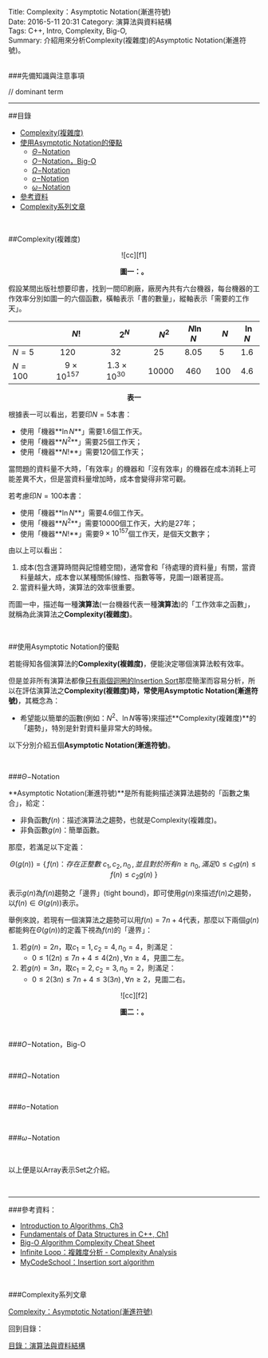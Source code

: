 Title: Complexity：Asymptotic Notation(漸進符號)  
Date: 2016-5-11 20:31 
Category: 演算法與資料結構  
Tags: C++, Intro, Complexity, Big-O,  
Summary: 介紹用來分析Complexity(複雜度)的Asymptotic Notation(漸進符號)。


</br>
###先備知識與注意事項

// dominant term





***

##目錄

* [Complexity(複雜度)](#com)
* [使用Asymptotic Notation的優點](#an)
    * [$\Theta-$Notation](#tight)
    * [$O-$Notation，Big-O](#bo)
    * [$\Omega-$Notation](#bw)
    * [$o-$Notation](#so)
    * [$\omega-$Notation](#sw)
* [參考資料](#ref)
* [Complexity系列文章](#series)



</br>

<a name="com"></a>

##Complexity(複雜度)

<center>
![cc][f1]

**圖一：。**
</center>


假設某間出版社想要印書，找到一間印刷廠，廠房內共有六台機器，每台機器的工作效率分別如圖一的六個函數，橫軸表示「書的數量」，縱軸表示「需要的工作天」。

<center>

|       |&nbsp;&nbsp;&nbsp;&nbsp;&nbsp;&nbsp;&nbsp;&nbsp;**$N!$** |&nbsp;&nbsp;&nbsp;&nbsp;&nbsp;&nbsp;&nbsp;&nbsp;**$2^N$**|&nbsp;&nbsp;&nbsp;&nbsp;&nbsp;**$N^2$**|&nbsp;&nbsp;**$N\ln{N}$**|&nbsp;&nbsp;&nbsp;**$N$**  |&nbsp;&nbsp;**$\ln{N}$**|
|:---   |:---:|:---:|:---:|:---:|:---:|:---:|
|$N=5$  |$120$  |$32$ |$25$|$8.05$ |$5$  |$1.6$|
|$N=100$|&nbsp;&nbsp;&nbsp;&nbsp;$9\times10^{157}$|&nbsp;&nbsp;$1.3\times10^{30}$|&nbsp;&nbsp;$10000$|$460$ |&nbsp;$100$|$4.6$|

**表一**
</center>

根據表一可以看出，若要印$N=5$本書：

* 使用「機器**$\ln{N}$**」需要$1.6$個工作天。
* 使用「機器**$N^2$**」需要$25$個工作天；
* 使用「機器**$N!$**」需要$120$個工作天；

當問題的資料量不大時，「有效率」的機器和「沒有效率」的機器在成本消耗上可能差異不大，但是當資料量增加時，成本會變得非常可觀。

若考慮印$N=100$本書：

* 使用「機器**$\ln{N}$**」需要$4.6$個工作天。
* 使用「機器**$N^2$**」需要$10000$個工作天，大約是$27$年；
* 使用「機器**$N!$**」需要$9\times10^{157}$個工作天，是個天文數字；

由以上可以看出：

1. 成本(包含運算時間與記憶體空間)，通常會和「待處理的資料量」有關，當資料量越大，成本會以某種關係(線性、指數等等，見圖一)跟著提高。
2. 當資料量大時，演算法的效率很重要。

而圖一中，描述每一種**演算法**(一台機器代表一種**演算法**)的「工作效率之函數」，就稱為此演算法之**Complexity(複雜度)**。




</br>

<a name="an"></a>

##使用Asymptotic Notation的優點

若能得知各個演算法的**Complexity(複雜度)**，便能決定哪個演算法較有效率。 
 
但是並非所有演算法都像[只有兩個迴圈的Insertion Sort](https://www.youtube.com/watch?v=i-SKeOcBwko)那麼簡潔而容易分析，所以在評估演算法之**Complexity(複雜度)**時，常使用**Asymptotic Notation(漸進符號)**，其概念為：

* 希望能以簡單的函數(例如：$N^{2}、\ln{N}$等等)來描述**Complexity(複雜度)**的「趨勢」，特別是針對資料量非常大的時候。

以下分別介紹五個**Asymptotic Notation(漸進符號)**。


</br>  

<a name="tight"></a>

###$\Theta-$Notation


**Asymptotic Notation(漸進符號)**是所有能夠描述演算法趨勢的「函數之集合」，給定：

* 非負函數$f(n)$：描述演算法之趨勢，也就是Complexity(複雜度)。
* 非負函數$g(n)$：簡單函數。

那麼，若滿足以下定義：

$$
\Theta(g(n))=\{\,f(n)：存在正整數\:c_1,c_2,n_0 \,,並且對於所有n\geq n_0,\,滿足 0\leq c_{1}g(n)\leq f(n) \leq c_{2}g(n)\:\}
$$

表示$g(n)$為$f(n)$趨勢之「邊界」(tight bound)，即可使用$g(n)$來描述$f(n)$之趨勢，以$f(n)\in \Theta(g(n))$表示。

舉例來說，若現有一個演算法之趨勢可以用$f(n)=7n+4$代表，那麼以下兩個$g(n)$都能夠在$\Theta(g(n))$的定義下視為$f(n)$的「邊界」：

1. 若$g(n)=2n$，取$c_{1}=1,c_{2}=4,n_{0}=4$，則滿足：
    * $0\leq 1(2n)\leq 7n+4 \leq 4(2n) \,, \forall n\geq 4$，見圖二左。   
2. 若$g(n)=3n$，取$c_{1}=2,c_{2}=3,n_{0}=2$，則滿足：
    * $0\leq 2(3n)\leq 7n+4 \leq 3(3n) \,, \forall n\geq 2$，見圖二右。 


<center>
![cc][f2]

**圖二：。**
</center>



</br>    

<a name="bo"></a>

###$O-$Notation，Big-O



</br>  

<a name="bw"></a>

###$\Omega-$Notation



</br>

<a name="so"></a>

###$o-$Notation


</br>

<a name="sw"></a>

###$\omega-$Notation




[f1]: https://github.com/alrightchiu/SecondRound/blob/master/content/Algorithms%20and%20Data%20Structures/Concept%20series/Complexity/Asymptotic%20Notation/f1.png?raw=true
[f2]: f2.png



</br>  


 
以上便是以Array表示Set之介紹。


</br>

***

<a name="ref"></a>

###參考資料：

* [Introduction to Algorithms, Ch3](http://www.amazon.com/Introduction-Algorithms-Edition-Thomas-Cormen/dp/0262033844) 
* [Fundamentals of Data Structures in C++, Ch1](http://www.amazon.com/Fundamentals-Data-Structures-Ellis-Horowitz/dp/0929306376)
* [Big-O Algorithm Complexity Cheat Sheet](http://bigocheatsheet.com/)
* [Infinite Loop：複雜度分析 - Complexity Analysis](http://program-lover.blogspot.tw/2008/10/complexity-analysis.html)
* [MyCodeSchool：Insertion sort algorithm](https://www.youtube.com/watch?v=i-SKeOcBwko)




<a name="series"></a>

</br>

###Complexity系列文章

[Complexity：Asymptotic Notation(漸進符號)]()  


回到目錄：

[目錄：演算法與資料結構](http://alrightchiu.github.io/SecondRound/mu-lu-yan-suan-fa-yu-zi-liao-jie-gou.html)

</br>


